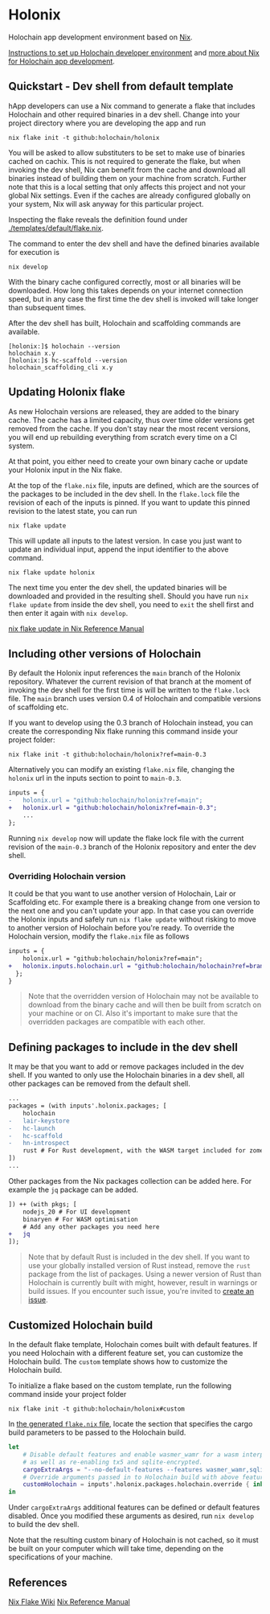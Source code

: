 # Holonix

Holochain app development environment based on [Nix](https://nixos.org/).

[Instructions to set up Holochain developer environment](https://developer.holochain.org/get-started/#2-installing-holochain-development-environment) and [more about Nix for Holochain app development](https://developer.holochain.org/get-started/install-advanced/).

## Quickstart - Dev shell from default template

hApp developers can use a Nix command to generate a flake that includes Holochain and other required binaries in a dev shell. Change into your project directory where you are developing the app and run

```shell
nix flake init -t github:holochain/holonix
```

You will be asked to allow substituters to be set to make use of binaries cached on cachix. This is not required to generate the flake, but when invoking the dev shell, Nix can benefit from the cache and download all binaries instead of building them on your machine from scratch. Further note that this is a local setting that only affects this project and not your global Nix settings. Even if the caches are already configured globally on your system, Nix will ask anyway for this particular project.

Inspecting the flake reveals the definition found under [./templates/default/flake.nix](./templates/default/flake.nix).

The command to enter the dev shell and have the defined binaries available for execution is

```shell
nix develop
```

With the binary cache configured correctly, most or all binaries will be downloaded. How long this takes depends on your internet connection speed, but in any case the first time the dev shell is invoked will take longer than subsequent times.

After the dev shell has built, Holochain and scaffolding commands are available.

```console
[holonix:]$ holochain --version
holochain x.y
[holonix:]$ hc-scaffold --version
holochain_scaffolding_cli x.y
```

## Updating Holonix flake

As new Holochain versions are released, they are added to the binary cache. The cache has a limited capacity, thus over time older versions get removed from the cache. If you don't stay near the most recent versions, you will end up rebuilding everything from scratch every time on a CI system.

At that point, you either need to create your own binary cache or update your Holonix input in the Nix flake.

At the top of the `flake.nix` file, inputs are defined, which are the sources of the packages to be included in the dev shell. In the `flake.lock` file the revision of each of the inputs is pinned. If you want to update this pinned revision to the latest state, you can run

```shell
nix flake update
```

This will update all inputs to the latest version. In case you just want to update an individual input, append the input identifier to the above command.

```shell
nix flake update holonix
```

The next time you enter the dev shell, the updated binaries will be downloaded and provided in the resulting shell. Should you have run `nix flake update` from inside the dev shell, you need to `exit` the shell first and then enter it again with `nix develop`.

[nix flake update in Nix Reference Manual](https://nix.dev/manual/nix/latest/command-ref/new-cli/nix3-flake-update)

## Including other versions of Holochain

By default the Holonix input references the `main` branch of the Holonix repository. Whatever the current revision of that branch at the moment of invoking the dev shell for the first time is will be written to the `flake.lock` file. The `main` branch uses version 0.4 of Holochain and compatible versions of scaffolding etc.

If you want to develop using the 0.3 branch of Holochain instead, you can create the corresponding Nix flake running this command inside your project folder:

```shell
nix flake init -t github:holochain/holonix?ref=main-0.3
```

Alternatively you can modify an existing `flake.nix` file, changing the `holonix` url in the inputs section to point to `main-0.3`.

```diff
inputs = {
-   holonix.url = "github:holochain/holonix?ref=main";
+   holonix.url = "github:holochain/holonix?ref=main-0.3";
    ...
};
```

Running `nix develop` now will update the flake lock file with the current revision of the `main-0.3` branch of the Holonix repository and enter the dev shell.

### Overriding Holochain version

It could be that you want to use another version of Holochain, Lair or Scaffolding etc. For example there is a breaking change from one version to the next one and you can't update your app. In that case you can override the Holonix inputs and safely run `nix flake update` without risking to move to another version of Holochain before you're ready. To override the Holochain version, modify the `flake.nix` file as follows

```diff
inputs = {
    holonix.url = "github:holochain/holonix?ref=main";
+   holonix.inputs.holochain.url = "github:holochain/holochain?ref=branch-or-tag-name";
  };
}
```

> Note that the overridden version of Holochain may not be available to download from the binary cache and will then be built from scratch on your machine or on CI. Also it's important to make sure that the overridden packages are compatible with each other.


## Defining packages to include in the dev shell

It may be that you want to add or remove packages included in the dev shell. If you wanted to only use the Holochain binaries in a dev shell, all other packages can be removed from the default shell.

```diff
...
packages = (with inputs'.holonix.packages; [
    holochain
-   lair-keystore
-   hc-launch
-   hc-scaffold
-   hn-introspect
    rust # For Rust development, with the WASM target included for zome builds
])
...
```

Other packages from the Nix packages collection can be added here. For example the `jq` package can be added.

```diff
]) ++ (with pkgs; [
    nodejs_20 # For UI development
    binaryen # For WASM optimisation
    # Add any other packages you need here
+   jq
]);
```

> Note that by default Rust is included in the dev shell. If you want to use your globally installed version of Rust instead, remove the `rust` package from the list of packages. Using a newer version of Rust than Holochain is currently built with might, however, result in warnings or build issues. If you encounter such issue, you're invited to [create an issue](https://github.com/holochain/holochain/issues/new/choose).

## Customized Holochain build

In the default flake template, Holochain comes built with default features. If you need Holochain with a different feature set, you can customize the Holochain build. The `custom` template shows how to customize the Holochain build.

To initialize a flake based on the custom template, run the following command inside your project folder

```shell
nix flake init -t github:holochain/holonix#custom
```

In [the generated `flake.nix` file](./templates/custom/flake.nix), locate the section that specifies the cargo build parameters to be passed to the Holochain build.

```nix
let
    # Disable default features and enable wasmer_wamr for a wasm interpreter,
    # as well as re-enabling tx5 and sqlite-encrypted.
    cargoExtraArgs = "--no-default-features --features wasmer_wamr,sqlite-encrypted,tx5";
    # Override arguments passed in to Holochain build with above feature arguments.
    customHolochain = inputs'.holonix.packages.holochain.override { inherit cargoExtraArgs; };
in
```

Under `cargoExtraArgs` additional features can be defined or default features disabled. Once you modified these arguments as desired, run `nix develop` to build the dev shell.

Note that the resulting custom binary of Holochain is not cached, so it must be built on your computer which will take time, depending on the specifications of your machine.

## References

[Nix Flake Wiki](https://wiki.nixos.org/wiki/Flakes)
[Nix Reference Manual](https://nix.dev/manual/nix/latest)